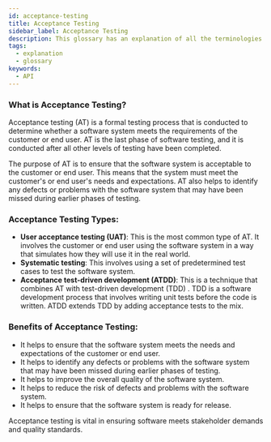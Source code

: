 ```yaml
---
id: acceptance-testing
title: Acceptance Testing
sidebar_label: Acceptance Testing
description: This glossary has an explanation of all the terminologies that beginners find difficult to understand at first glance.
tags:
  - explanation
  - glossary
keywords:
  - API
---
```


### What is Acceptance Testing?

Acceptance testing (AT) is a formal testing process that is conducted to determine whether a software system meets the
requirements of the customer or end user. AT is the last phase of software testing, and it is conducted after all other
levels of testing have been completed.

The purpose of AT is to ensure that the software system is acceptable to the customer or end user. This means that the
system must meet the customer's or end user's needs and expectations. AT also helps to identify any defects or problems
with the software system that may have been missed during earlier phases of testing.

### Acceptance Testing Types:

- **User acceptance testing (UAT)**: This is the most common type of AT. It involves the customer or end user using the
  software system in a way that simulates how they will use it in the real world.
- **Systematic testing**: This involves using a set of predetermined test cases to test the software system.
- **Acceptance test-driven development (ATDD)**: This is a technique that combines AT with test-driven development (TDD)
  . TDD is a software development process that involves writing unit tests before the code is written. ATDD extends TDD
  by adding acceptance tests to the mix.

### Benefits of Acceptance Testing:

- It helps to ensure that the software system meets the needs and expectations of the customer or end user.
- It helps to identify any defects or problems with the software system that may have been missed during earlier phases of testing.
- It helps to improve the overall quality of the software system.
- It helps to reduce the risk of defects and problems with the software system.
- It helps to ensure that the software system is ready for release.

Acceptance testing is vital in ensuring software meets stakeholder demands and quality standards.
